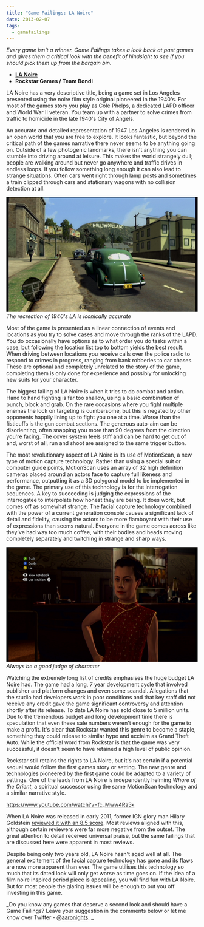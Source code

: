 ```yaml
---
title: "Game Failings: LA Noire"
date: 2013-02-07
tags:
  - gamefailings
---
```


_Every game isn't a winner. Game Failings takes a look back at past games and gives them a critical look with the benefit of hindsight to see if you should pick them up from the bargain bin._

* **[LA Noire](http://www.ign.com/games/la-noire/xbox-360-14249693)**
* **Rockstar Games / Team Bondi**

LA Noire has a very descriptive title, being a game set in Los Angeles presented using the noire film style original pioneered in the 1940's. For most of the games story you play as Cole Phelps, a dedicated LAPD officer and World War II veteran. You team up with a partner to solve crimes from traffic to homicide in the late 1940's City of Angels.

An accurate and detailed representation of 1947 Los Angeles is rendered in an open world that you are free to explore. It looks fantastic, but beyond the critical path of the games narrative there never seems to be anything going on. Outside of a few photogenic landmarks, there isn't anything you can stumble into driving around at leisure. This makes the world strangely dull; people are walking around but never go anywhere and traffic drives in endless loops. If you follow something long enough it can also lead to strange situations. Often cars went right through lamp posts and sometimes a train clipped through cars and stationary wagons with no collision detection at all.

![The recreation of 1940's LA is iconically accurate](../../assets/images/blog/Noire1.jpg)
_The recreation of 1940's LA is iconically accurate_

Most of the game is presented as a linear connection of events and locations as you try to solve cases and move through the ranks of the LAPD. You do occasionally have options as to what order you do tasks within a case, but following the location list top to bottom yields the best result. When driving between locations you receive calls over the police radio to respond to crimes in progress, ranging from bank robberies to car chases. These are optional and completely unrelated to the story of the game, completing them is only done for experience and possibly for unlocking new suits for your character.

The biggest failing of LA Noire is when it tries to do combat and action. Hand to hand fighting is far too shallow, using a basic combination of punch, block and grab. On the rare occasions where you fight multiple enemas the lock on targeting is cumbersome, but this is negated by other opponents happily lining up to fight you one at a time. Worse than the fisticuffs is the gun combat sections. The generous auto-aim can be disorienting, often snapping you more than 90 degrees from the direction you're facing. The cover system feels stiff and can be hard to get out of and, worst of all, run and shoot are assigned to the same trigger button.

The most revolutionary aspect of LA Noire is its use of MotionScan, a new type of motion capture technology. Rather than using a special suit or computer guide points, MotionScan uses an array of 32 high definition cameras placed around an actors face to capture full likeness and performance, outputting it as a 3D polygonal model to be implemented in the game. The primary use of this technology is for the interrogation sequences. A key to succeeding is judging the expressions of the interrogatee to interpolate how honest they are being. It does work, but comes off as somewhat strange. The facial capture technology combined with the power of a current generation console causes a significant lack of detail and fidelity, causing the actors to be more flamboyant with their use of expressions than seems natural. Everyone in the game comes across like they've had way too much coffee, with their bodies and heads moving completely separately and twitching in strange and sharp ways.

![Always be a good judge of character](../../assets/images/blog/Noire2.jpg)
_Always be a good judge of character_

Watching the extremely long list of credits emphasises the huge budget LA Noire had. The game had a long, 7 year development cycle that involved publisher and platform changes and even some scandal. Allegations that the studio had developers work in poor conditions and that key staff did not receive any credit gave the game significant controversy and attention shortly after its release. To date LA Noire has sold close to 5 million units. Due to the tremendous budget and long development time there is speculation that even these sale numbers weren't enough for the game to make a profit. It's clear that Rockstar wanted this genre to become a staple, something they could release to similar hype and acclaim as Grand Theft Auto. While the official word from Rockstar is that the game was very successful, it doesn't seem to have retained a high level of public opinion.

Rockstar still retains the rights to LA Noire, but it's not certain if a potential sequel would follow the first games story or setting. The new genre and technologies pioneered by the first game could be adapted to a variety of settings. One of the leads from LA Noire is independently helming _Whore of the Orient_, a spiritual successor using the same MotionScan technology and a similar narrative style.

https://www.youtube.com/watch?v=fc_Mww4Ra5k

When LA Noire was released in early 2011, former IGN glory man Hilary Goldstein [reviewed it with an 8.5 score](http://xbox360.ign.com/articles/116/1168433p1.html). Most reviews aligned with this, although certain reviewers were far more negative from the outset. The great attention to detail received universal praise, but the same failings that are discussed here were apparent in most reviews.

Despite being only two years old, LA Noire hasn't aged well at all. The general excitement of the facial capture technology has gone and its flaws are now more apparent than ever. The game utilises this technology so much that its dated look will only get worse as time goes on. If the idea of a film noire inspired period piece is appealing, you will find fun with LA Noire. But for most people the glaring issues will be enough to put you off investing in this game.

_Do you know any games that deserve a second look and should have a Game Failings? Leave your suggestion in the comments below or let me know over Twitter - @[aaronights](http://twitter.com/aaronights). _
